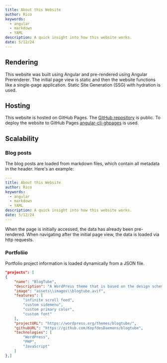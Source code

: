 ```yaml
---
title: About this Website
author: Rico
keywords:
  - angular
  - markdown
  - YAML
description: A quick insight into how this website works.
date: 5/12/24
---
```


## Rendering

This website was built using Angular and pre-rendered using Angular Prerenderer.
The initial page view is static and then the website functions like a single-page application.
Static Site Generation (SSG) with hydration is used.

## Hosting

This website is hosted on GitHub Pages.
The [GitHub repository](https://github.com/KopfdesDaemons/ricoswebsite.com) is public.
To deploy the website to GitHub Pages [angular-cli-ghpages](https://github.com/angular-schule/angular-cli-ghpages) is used.

## Scalability

### Blog posts

The blog posts are loaded from markdown files, which contain all metadata in the header. Here's an example:

```yaml
---
title: About this Website
author: Rico
keywords:
  - angular
  - markdown
  - YAML
description: A quick insight into how this website works.
date: 5/12/24
---
```

When the page is initially accessed, the data has already been pre-rendered. When navigating after the initial page view, the data is loaded via http requests.

### Portfoliio

Portfolio project information is loaded dynamically from a JSON file.

```json
"projects": [
{
    "name": "BlogTube",
    "description": "A WordPress theme that is based on the design scheme of YouTube",
    "image": "assets\\images\\blogtube.avif",
    "features": [
        "infinite scroll feed",
        "custom sidemenu",
        "custom primary color",
        "custom font"
    ],
    "projectURL": "https://wordpress.org/themes/blogtube/",
    "githubURL": "https://github.com/KopfdesDaemons/blogtube",
    "technologies": [
        "WordPress",
        "PHP",
        "JavaScript"
    ]
},]
```
